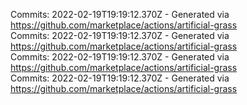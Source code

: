 Commits: 2022-02-19T19:19:12.370Z - Generated via https://github.com/marketplace/actions/artificial-grass
<br>
Commits: 2022-02-19T19:19:12.370Z - Generated via https://github.com/marketplace/actions/artificial-grass
<br>
Commits: 2022-02-19T19:19:12.370Z - Generated via https://github.com/marketplace/actions/artificial-grass
<br>
Commits: 2022-02-19T19:19:12.370Z - Generated via https://github.com/marketplace/actions/artificial-grass
<br>
